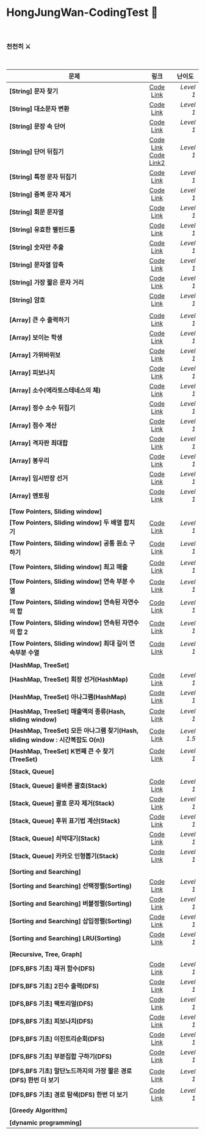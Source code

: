 # HongJungWan-CodingTest 🧐

<br>

### 천천히 ⚔

<br>

|  <center>문제</center> |  <center>링크</center> |  <center>난이도</center> |
|:--------|:--------:|--------:|
|**[String] 문자 찾기** | <center> [Code Link](https://github.com/HongJungWan/codingtest/blob/master/src/string/FindStirng.java)</center> |*Level 1* |
|**[String] 대소문자 변환** | <center> [Code Link](https://github.com/HongJungWan/codingtest/blob/master/src/string/CaseConversion.java)</center> |*Level 1* |
|**[String] 문장 속 단어** | <center> [Code Link](https://github.com/HongJungWan/codingtest/blob/master/src/string/FindLongWords.java)</center> |*Level 1* |
|**[String] 단어 뒤집기** | [Code Link](https://github.com/HongJungWan/codingtest/blob/master/src/string/ReverseString.java)<br>[Code Link2](https://github.com/HongJungWan/codingtest/blob/master/src/string/ReverseString2.java)|*Level 1* |
|**[String] 특정 문자 뒤집기** | <center> [Code Link](https://github.com/HongJungWan/codingtest/blob/master/src/string/FlipSpecificCharacters.java)<br></center> |*Level 1* |
|**[String] 중복 문자 제거** | <center> [Code Link](https://github.com/HongJungWan/codingtest/blob/master/src/string/RemoveDuplicateLetters.java)<br></center> |*Level 1* |
|**[String] 회문 문자열** | <center> [Code Link](https://github.com/HongJungWan/codingtest/blob/master/src/string/Palindrome.java)<br></center> |*Level 1* |
|**[String] 유효한 팰린드롬** | <center> [Code Link](https://github.com/HongJungWan/codingtest/blob/master/src/string/Palindrome2.java)<br></center> |*Level 1* |
|**[String] 숫자만 추출** | <center> [Code Link](https://github.com/HongJungWan/codingtest/blob/master/src/string/ExtractOnlyNumbers.java)<br></center> |*Level 1* |
|**[String] 문자열 압축** | <center> [Code Link](https://github.com/HongJungWan/codingtest/blob/master/src/string/StringCompression.java)<br></center> |*Level 1* |
|**[String] 가장 짧은 문자 거리** | <center> [Code Link](https://github.com/HongJungWan/codingtest/blob/master/src/string/ShortestLetterDistance.java)<br></center> |*Level 1* |
|**[String] 암호** | <center> [Code Link](https://github.com/HongJungWan/codingtest/blob/master/src/string/Decoder.java)<br></center> |*Level 1* |
||||
|**[Array] 큰 수 출력하기** | <center> [Code Link](https://github.com/HongJungWan/codingtest/blob/master/src/array/LargeNumberOutput.java)<br></center> |*Level 1* |
|**[Array] 보이는 학생** | <center> [Code Link](https://github.com/HongJungWan/codingtest/blob/master/src/array/Student.java)<br></center> |*Level 1* |
|**[Array] 가위바위보** | <center> [Code Link](https://github.com/HongJungWan/codingtest/blob/master/src/array/RockPaperScissors.java)<br></center> |*Level 1* |
|**[Array] 피보나치** | <center> [Code Link](https://github.com/HongJungWan/codingtest/blob/master/src/array/Fibonacci.java)<br></center> |*Level 1* |
|**[Array] 소수(에라토스테네스의 체)** | <center> [Code Link](https://github.com/HongJungWan/codingtest/blob/master/src/array/Decimal.java)<br></center> |*Level 1* |
|**[Array] 정수 소수 뒤집기** | <center> [Code Link](https://github.com/HongJungWan/codingtest/blob/master/src/array/InvertedDecimal.java)<br></center> |*Level 1* |
|**[Array] 점수 계산** | <center> [Code Link](https://github.com/HongJungWan/codingtest/blob/master/src/array/Score.java)<br></center> |*Level 1* |
|**[Array] 격자판 최대합** | <center> [Code Link](https://github.com/HongJungWan/codingtest/blob/master/src/array/TwoDArrayMaximumSum.java)<br></center> |*Level 1* |
|**[Array] 봉우리** | <center> [Code Link](https://github.com/HongJungWan/codingtest/blob/master/src/array/Peak.java)<br></center> |*Level 1* |
|**[Array] 임시반장 선거** | <center> [Code Link](https://github.com/HongJungWan/codingtest/blob/master/src/array/Election.java)<br></center> |*Level 1* |
|**[Array] 멘토링** | <center> [Code Link](https://github.com/HongJungWan/codingtest/blob/master/src/array/Mentoring.java)<br></center> |*Level 1* |
||||
|**[Tow Pointers, Sliding window]**|||
|**[Tow Pointers, Sliding window] 두 배열 합치기** | <center> [Code Link](https://github.com/HongJungWan/codingtest/blob/master/src/slidingwindow/MergeTwoArrays.java)<br></center> |*Level 1* |
|**[Tow Pointers, Sliding window] 공통 원소 구하기** | <center> [Code Link](https://github.com/HongJungWan/codingtest/blob/master/src/slidingwindow/Intersection.java)<br></center> |*Level 1* |
|**[Tow Pointers, Sliding window] 최고 매출** | <center> [Code Link](https://github.com/HongJungWan/codingtest/blob/master/src/slidingwindow/MaximumSales.java)<br></center> |*Level 1* |
|**[Tow Pointers, Sliding window] 연속 부분 수열** | <center> [Code Link](https://github.com/HongJungWan/codingtest/blob/master/src/slidingwindow/ConsecutiveNumberSubSequence.java)<br></center> |*Level 1* |
|**[Tow Pointers, Sliding window] 연속된 자연수의 합** | <center> [Code Link](https://github.com/HongJungWan/codingtest/blob/master/src/slidingwindow/SumConsecutiveNaturalNumbers.java)<br></center> |*Level 1* |
|**[Tow Pointers, Sliding window] 연속된 자연수의 합 2** | <center> [Code Link](https://github.com/HongJungWan/codingtest/blob/master/src/slidingwindow/SumConsecutiveNaturalNumbers2.java)<br></center> |*Level 1* |
|**[Tow Pointers, Sliding window] 최대 길이 연속부분 수열** | <center> [Code Link](https://github.com/HongJungWan/codingtest/blob/master/src/slidingwindow/MaxConsecutiveNumberSubSequence.java)<br></center> |*Level 1* |
||||
|**[HashMap, TreeSet]**|||
|**[HashMap, TreeSet] 회장 선거(HashMap)** | <center> [Code Link](https://github.com/HongJungWan/codingtest/blob/master/src/hash/VicePresident.java)<br></center> |*Level 1* |
|**[HashMap, TreeSet] 아나그램(HashMap)** | <center> [Code Link](https://github.com/HongJungWan/codingtest/blob/master/src/hash/Anagram.java)<br></center> |*Level 1* |
|**[HashMap, TreeSet] 매출액의 종류(Hash, sliding window)** | <center> [Code Link](https://github.com/HongJungWan/codingtest/blob/master/src/hash/SalesType.java)<br></center> |*Level 1* |
|**[HashMap, TreeSet] 모든 아나그램 찾기(Hash, sliding window : 시간복잡도 O(n))** | <center> [Code Link](https://github.com/HongJungWan/codingtest/blob/master/src/hash/Anagram.java)<br></center> |*Level 1.5* |
|**[HashMap, TreeSet] K번째 큰 수 찾기(TreeSet)** | <center> [Code Link](https://github.com/HongJungWan/codingtest/blob/master/src/hash/KthLargestNumber.java)<br></center> |*Level 1* |
||||
|**[Stack, Queue]**|||
|**[Stack, Queue] 올바른 괄호(Stack)** | <center> [Code Link](https://github.com/HongJungWan/codingtest/blob/master/src/stackqueue/Parenthesis.java)<br></center> |*Level 1* |
|**[Stack, Queue] 괄호 문자 제거(Stack)** | <center> [Code Link](https://github.com/HongJungWan/codingtest/blob/master/src/stackqueue/RemoveParentheses.java)<br></center> |*Level 1* |
|**[Stack, Queue] 후위 표기법 계산(Stack)** | <center> [Code Link](https://github.com/HongJungWan/codingtest/blob/master/src/stackqueue/Postfix.java)<br></center> |*Level 1* |
|**[Stack, Queue] 쇠막대기(Stack)** | <center> [Code Link](https://github.com/HongJungWan/codingtest/blob/master/src/stackqueue/IronStick.java)<br></center> |*Level 1* |
|**[Stack, Queue] 카카오 인형뽑기(Stack)** | <center> [Code Link](https://github.com/HongJungWan/codingtest/blob/master/src/stackqueue/ClawCrane.java)<br></center> |*Level 1* |
||||
|**[Sorting and Searching]**|||
|**[Sorting and Searching] 선택정렬(Sorting)** | <center> [Code Link](https://github.com/HongJungWan/codingtest/blob/master/src/sortingandsearching/SelectionSort.java)<br></center> |*Level 1* |
|**[Sorting and Searching] 버블정렬(Sorting)** | <center> [Code Link](https://github.com/HongJungWan/codingtest/blob/master/src/sortingandsearching/BubbleSort.java)<br></center> |*Level 1* |
|**[Sorting and Searching] 삽입정렬(Sorting)** | <center> [Code Link](https://github.com/HongJungWan/codingtest/blob/master/src/sortingandsearching/InsertionSort.java)<br></center> |*Level 1* |
|**[Sorting and Searching] LRU(Sorting)** | <center> [Code Link](https://github.com/HongJungWan/codingtest/blob/master/src/sortingandsearching/LeastRecentlyUsed.java)<br></center> |*Level 1* |
||||
|**[Recursive, Tree, Graph]**|||
|**[DFS,BFS 기초] 재귀 함수(DFS)** | <center> [Code Link](https://github.com/HongJungWan/codingtest/blob/master/src/dfsbfs/RecursionFunction.java)<br></center> |*Level 1* |
|**[DFS,BFS 기초] 2진수 출력(DFS)** | <center> [Code Link](https://github.com/HongJungWan/codingtest/blob/master/src/dfsbfs/BinaryPrint.java)<br></center> |*Level 1* |
|**[DFS,BFS 기초] 팩토리얼(DFS)** | <center> [Code Link](https://github.com/HongJungWan/codingtest/blob/master/src/dfsbfs/Factorial.java)<br></center> |*Level 1* |
|**[DFS,BFS 기초] 피보나치(DFS)** | <center> [Code Link](https://github.com/HongJungWan/codingtest/blob/master/src/dfsbfs/Fibo.java)<br></center> |*Level 1* |
|**[DFS,BFS 기초] 이진트리순회(DFS)** | <center> [Code Link](https://github.com/HongJungWan/codingtest/blob/master/src/dfsbfs/BinaryTree.java)<br></center> |*Level 1* |
|**[DFS,BFS 기초] 부분집합 구하기(DFS)** | <center> [Code Link](https://github.com/HongJungWan/codingtest/blob/master/src/dfsbfs/Subset.java)<br></center> |*Level 1* |
|**[DFS,BFS 기초] 말단노드까지의 가장 짧은 경로(DFS) 한번 더 보기** | <center> [Code Link](https://github.com/HongJungWan/codingtest/blob/master/src/TerminalNodeShortestPath.java)<br></center> |*Level 1* |
|**[DFS,BFS 기초] 경로 탐색(DFS) 한번 더 보기** | <center> [Code Link](https://github.com/HongJungWan/codingtest/blob/master/src/dfsbfs/PathSearch.java)<br></center> |*Level 1* |
||||
|**[Greedy Algorithm]**|||
||||
|**[dynamic programming]**|||

<br>